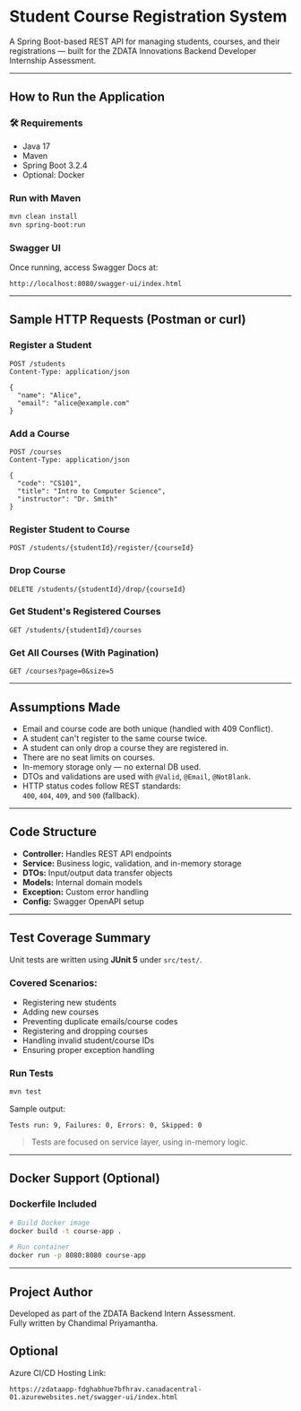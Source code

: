 #  Student Course Registration System

A Spring Boot-based REST API for managing students, courses, and their registrations — built for the ZDATA Innovations Backend Developer Internship Assessment.

---

##  How to Run the Application

### 🛠 Requirements
- Java 17
- Maven 
- Spring Boot 3.2.4
- Optional: Docker

###  Run with Maven
```bash
mvn clean install
mvn spring-boot:run
```

###  Swagger UI
Once running, access Swagger Docs at:

```
http://localhost:8080/swagger-ui/index.html
```

---

## Sample HTTP Requests (Postman or curl)

###  Register a Student
```http
POST /students
Content-Type: application/json

{
  "name": "Alice",
  "email": "alice@example.com"
}
```

### Add a Course
```http
POST /courses
Content-Type: application/json

{
  "code": "CS101",
  "title": "Intro to Computer Science",
  "instructor": "Dr. Smith"
}
```

### Register Student to Course
```http
POST /students/{studentId}/register/{courseId}
```

### Drop Course
```http
DELETE /students/{studentId}/drop/{courseId}
```

###  Get Student's Registered Courses
```http
GET /students/{studentId}/courses
```

###  Get All Courses (With Pagination)
```http
GET /courses?page=0&size=5
```

---

##  Assumptions Made

- Email and course code are both unique (handled with 409 Conflict).
- A student can't register to the same course twice.
- A student can only drop a course they are registered in.
- There are no seat limits on courses.
- In-memory storage only — no external DB used.
- DTOs and validations are used with `@Valid`, `@Email`, `@NotBlank`.
- HTTP status codes follow REST standards:  
  `400`, `404`, `409`, and `500` (fallback).

---

## Code Structure

- **Controller:** Handles REST API endpoints  
- **Service:** Business logic, validation, and in-memory storage  
- **DTOs:** Input/output data transfer objects  
- **Models:** Internal domain models  
- **Exception:** Custom error handling  
- **Config:** Swagger OpenAPI setup  

---

## Test Coverage Summary

Unit tests are written using **JUnit 5** under `src/test/`.

###  Covered Scenarios:
- Registering new students
- Adding new courses
- Preventing duplicate emails/course codes
- Registering and dropping courses
- Handling invalid student/course IDs
- Ensuring proper exception handling

### Run Tests
```bash
mvn test
```

Sample output:
```
Tests run: 9, Failures: 0, Errors: 0, Skipped: 0
```

> Tests are focused on service layer, using in-memory logic.

---

##  Docker Support (Optional)

### Dockerfile Included
```bash
# Build Docker image
docker build -t course-app .

# Run container
docker run -p 8080:8080 course-app
```

---

##  Project Author

Developed as part of the ZDATA Backend Intern Assessment.  
Fully written by Chandimal Priyamantha.

## Optional
Azure CI/CD Hosting Link:
```http
https://zdataapp-fdghabhue7bfhrav.canadacentral-01.azurewebsites.net/swagger-ui/index.html
```
